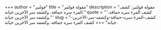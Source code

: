 +++
author = "فولتير"
title = "مقولة فولتير"
description = "مقولة فولتير: كشف المرء سره حماقة، وكشفه سر الآخرين خيانة."
quote = '''كشف المرء سره حماقة، وكشفه سر الآخرين خيانة.''' 
slug = "كشف-المرء-سره-حماقة-وكشفه-سر-الآخرين-خيانة"
+++
كشف المرء سره حماقة، وكشفه سر الآخرين خيانة.
